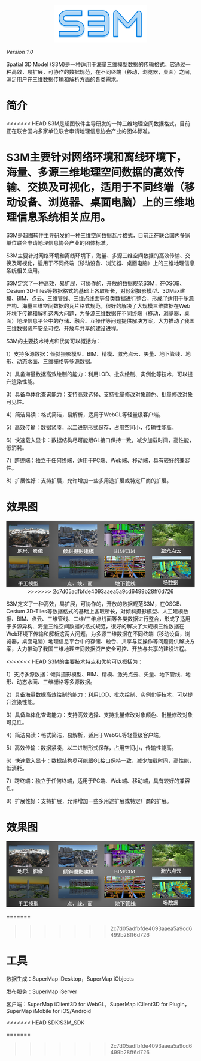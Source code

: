 <p align="center">
<img src="./images/s3m.png" />
</p>

*Version 1.0*

Spatial 3D Model (S3M)是一种适用于海量三维模型数据的传输格式。它通过一种高效，易扩展，可协作的数据规范，在不同终端（移动，浏览器，桌面）之间，满足用户在三维数据传输和解析方面的各类需求。


</p>


# 简介

<<<<<<< HEAD
S3M是超图软件主导研发的一种三维地理空间数据格式，目前正在联合国内多家单位联合申请地理信息协会产业的团体标准。

S3M主要针对网络环境和离线环境下，海量、多源三维地理空间数据的高效传输、交换及可视化，适用于不同终端（移动设备、浏览器、桌面电脑）上的三维地理信息系统相关应用。
=======
S3M是超图软件主导研发的一种三维空间数据瓦片格式，目前正在联合国内多家单位联合申请地理信息协会产业的团体标准。

S3M主要针对网络环境和离线环境下，海量、多源三维空间数据的高效传输、交换及可视化，适用于不同终端（移动设备、浏览器、桌面电脑）上的三维地理信息系统相关应用。

S3M定义了一种高效，易扩展，可协作的，开放的数据规范S3M，在OSGB、Cesium 3D-Tiles等数据格式的基础上各取所长，对倾斜摄影模型、3DMax建模、BIM、点云、三维管线、三维点线面等各类数据进行整合，形成了适用于多源异构、海量三维空间数据的瓦片格式规范，很好的解决了大规模三维数据在Web环境下传输和解析这两大问题，为多源三维数据在不同终端（移动，浏览器，桌面）地理信息平台中的存储、融合、互操作等问题提供解决方案，大力推动了我国三维数据资产安全可控、开放与共享的建设进程。

S3M的主要技术特点和优势可以概括为：

1）支持多源数据：倾斜摄影模型、BIM、精模、激光点云、矢量、地下管线、地形、动态水面、三维栅格等多源数据。

2）具备海量数据高效绘制的能力：利用LOD、批次绘制、实例化等技术，可以提升渲染性能。

3）具备单体化查询能力：支持高效选择、支持批量修改对象颜色、批量修改对象可见性。

4）简洁易读：格式简洁，易解析，适用于WebGL等轻量级客户端。

5）高效传输：数据紧凑，以二进制形式保存，占用空间小，传输性能高。

6）快速载入显卡：数据结构尽可能跟GL接口保持一致，减少加载时间，高性能，低消耗。

7）跨终端：独立于任何终端，适用于PC端、Web端、移动端，具有较好的兼容性。

8）扩展性好：支持扩展，允许增加一些多用途扩展或特定厂商的扩展。

# 效果图

<p align="center">
<img src="./images/data.png" />
>>>>>>> 2c7d05adfbfde4093aaea5a9cd6499b28ff6d726

S3M定义了一种高效，易扩展，可协作的，开放的数据规范S3M，在OSGB、Cesium 3D-Tiles等数据格式的基础上各取所长，对倾斜摄影模型、人工建模数据、BIM、点云、三维管线、二维/三维点线面等各类数据进行整合，形成了适用于多源异构、海量三维空间数据的格式规范，很好的解决了大规模三维数据在Web环境下传输和解析这两大问题，为多源三维数据在不同终端（移动设备，浏览器，桌面电脑）地理信息平台中的存储、融合、共享与互操作等问题提供解决方案，大力推动了我国三维地理空间数据资产安全可控、开放与共享的建设进程。

<<<<<<< HEAD
S3M的主要技术特点和优势可以概括为：

1）支持多源数据：倾斜摄影模型、BIM、精模、激光点云、矢量、地下管线、地形、动态水面、三维栅格等多源数据。

2）具备海量数据高效绘制的能力：利用LOD、批次绘制、实例化等技术，可以提升渲染性能。

3）具备单体化查询能力：支持高效选择、支持批量修改对象颜色、批量修改对象可见性。

4）简洁易读：格式简洁，易解析，适用于WebGL等轻量级客户端。

5）高效传输：数据紧凑，以二进制形式保存，占用空间小，传输性能高。

6）快速载入显卡：数据结构尽可能跟GL接口保持一致，减少加载时间，高性能，低消耗。

7）跨终端：独立于任何终端，适用于PC端、Web端、移动端，具有较好的兼容性。

8）扩展性好：支持扩展，允许增加一些多用途扩展或特定厂商的扩展。

# 效果图

<p align="center">
<img src="./images/data.png" />


=======
>>>>>>> 2c7d05adfbfde4093aaea5a9cd6499b28ff6d726
# 工具
数据生成：SuperMap iDesktop，SuperMap iObjects

发布服务：SuperMap iServer

客户端：SuperMap iClient3D for WebGL，SuperMap iClient3D for Plugin，SuperMap iMobile for iOS/Android

<<<<<<< HEAD
SDK:S3M_SDK

=======
>>>>>>> 2c7d05adfbfde4093aaea5a9cd6499b28ff6d726

























